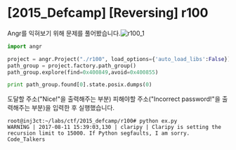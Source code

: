 # [2015_Defcamp] \[Reversing] r100

Angr를 익혀보기 위해 문제를 풀어봤습니다.![r100_1](/Users/inject/labs/ctf/2015_defcamp/r100/r100_1.png)



```python
import angr

project = angr.Project("./r100", load_options={'auto_load_libs':False})
path_group = project.factory.path_group()
path_group.explore(find=0x400849,avoid=0x400855)

print path_group.found[0].state.posix.dumps(0)
```

도달할 주소("Nice!"을 출력해주는 부분) 피해야할 주소("Incorrect password!"을 출력해주는 부분)을 입력한 후 실행했습니다.

```
root@inj3ct:~/labs/ctf/2015_defcamp/r100# python ex.py
WARNING | 2017-08-11 15:39:03,130 | claripy | Claripy is setting the recursion limit to 15000. If Python segfaults, I am sorry.
Code_Talkers
```

